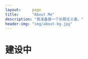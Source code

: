 ```yaml
---
layout:     page
title:      "About Me"
description: "我准备做一个长期主义者。"
header-img: "img/about-bg.jpg"
---
```


# 建设中